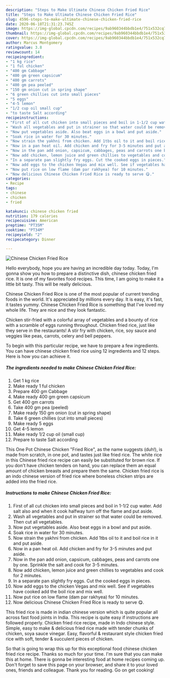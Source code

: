 ```yaml
---
description: "Steps to Make Ultimate Chinese Chicken Fried Rice"
title: "Steps to Make Ultimate Chinese Chicken Fried Rice"
slug: 4596-steps-to-make-ultimate-chinese-chicken-fried-rice
date: 2020-06-18T21:31:23.745Z
image: https://img-global.cpcdn.com/recipes/9ab960344bbdb1e4/751x532cq70/chinese-chicken-fried-rice-recipe-main-photo.jpg
thumbnail: https://img-global.cpcdn.com/recipes/9ab960344bbdb1e4/751x532cq70/chinese-chicken-fried-rice-recipe-main-photo.jpg
cover: https://img-global.cpcdn.com/recipes/9ab960344bbdb1e4/751x532cq70/chinese-chicken-fried-rice-recipe-main-photo.jpg
author: Marcus Montgomery
ratingvalue: 3.8
reviewcount: 14
recipeingredient:
- "1 kg rice"
- "1 ful chicken"
- "400 gm Cabbage"
- "400 gm green capsicum"
- "400 gm carrots"
- "400 gm pea peeled"
- "150 gm onion cut in spring shape"
- "6 green chillies cut into small pieces"
- "5 eggs"
- "4-5 lemon"
- "1/2 cup oil small cup"
- "to taste Salt according"
recipeinstructions:
- "First of all cut chicken into small pieces and boil in 1-1/2 cup water. Add salt also and when it cook halfway turn off the flame and put aside."
- "Wash all vegetables and put in strainer so that water could be removed. Then cut all vegetables."
- "Now put vegetables aside. Also beat eggs in a bowl and put aside."
- "Soak rice in water for 30 minutes."
- "Now strain the yakhni from chicken. Add 1tbs oil to it and boil rice in it and put aside."
- "Now in a pan heat oil. Add chicken and fry for 3-5 minutes and put aside."
- "Now in the pan add onion, capsicum, cabbages, peas and carrots one by one. Sprinkle the salt and cook for 3-5 minutes."
- "Now add chicken, lemon juice and green chillies to vegetables and cook for 2 minutes."
- "In a separate pan slightly fry eggs. Cut the cooked eggs in pieces."
- "Now add eggs to the chicken Vegas and mix well. See if vegetables have cooked add the boil rice and mix well."
- "Now put rice on low flame (dam par rakhyea) for 10 minutes."
- "Now delicious Chinese Chicken Fried Rice is ready to serve 😋."
categories:
- Recipe
tags:
- chinese
- chicken
- fried

katakunci: chinese chicken fried 
nutrition: 179 calories
recipecuisine: American
preptime: "PT35M"
cooktime: "PT34M"
recipeyield: "2"
recipecategory: Dinner

---
```



![Chinese Chicken Fried Rice](https://img-global.cpcdn.com/recipes/9ab960344bbdb1e4/751x532cq70/chinese-chicken-fried-rice-recipe-main-photo.jpg)

Hello everybody, hope you are having an incredible day today. Today, I'm gonna show you how to prepare a distinctive dish, chinese chicken fried rice. It is one of my favorites food recipes. This time, I am going to make it a little bit tasty. This will be really delicious.

Chinese Chicken Fried Rice is one of the most popular of current trending foods in the world. It's appreciated by millions every day. It is easy, it's fast, it tastes yummy. Chinese Chicken Fried Rice is something that I've loved my whole life. They are nice and they look fantastic.

Chicken stir-fried with a colorful array of vegetables and a bounty of rice with a scramble of eggs running throughout. Chicken fried rice, just like they serve in the restaurants! A stir fry with chicken, rice, soy sauce and veggies like peas, carrots, celery and bell peppers.


To begin with this particular recipe, we have to prepare a few ingredients. You can have chinese chicken fried rice using 12 ingredients and 12 steps. Here is how you can achieve it.

<!--inarticleads1-->

##### The ingredients needed to make Chinese Chicken Fried Rice:

1. Get 1 kg rice
1. Make ready 1 ful chicken
1. Prepare 400 gm Cabbage
1. Make ready 400 gm green capsicum
1. Get 400 gm carrots
1. Take 400 gm pea (peeled)
1. Make ready 150 gm onion (cut in spring shape)
1. Take 6 green chillies (cut into small pieces)
1. Make ready 5 eggs
1. Get 4-5 lemon
1. Make ready 1/2 cup oil (small cup)
1. Prepare to taste Salt according


This One Pot Chinese Chicken &#34;Fried Rice&#34;, as the name suggests (duh!), is made from scratch, in one pot, and tastes just like fried rice. The white rice in this Chinese fried rice recipe can easily be substituted for brown rice. If you don&#39;t have chicken tenders on hand, you can replace them an equal amount of chicken breasts and prepare them the same. Chicken fried rice is an indo chinese version of fried rice where boneless chicken strips are added into the fried rice. 

<!--inarticleads2-->

##### Instructions to make Chinese Chicken Fried Rice:

1. First of all cut chicken into small pieces and boil in 1-1/2 cup water. Add salt also and when it cook halfway turn off the flame and put aside.
1. Wash all vegetables and put in strainer so that water could be removed. Then cut all vegetables.
1. Now put vegetables aside. Also beat eggs in a bowl and put aside.
1. Soak rice in water for 30 minutes.
1. Now strain the yakhni from chicken. Add 1tbs oil to it and boil rice in it and put aside.
1. Now in a pan heat oil. Add chicken and fry for 3-5 minutes and put aside.
1. Now in the pan add onion, capsicum, cabbages, peas and carrots one by one. Sprinkle the salt and cook for 3-5 minutes.
1. Now add chicken, lemon juice and green chillies to vegetables and cook for 2 minutes.
1. In a separate pan slightly fry eggs. Cut the cooked eggs in pieces.
1. Now add eggs to the chicken Vegas and mix well. See if vegetables have cooked add the boil rice and mix well.
1. Now put rice on low flame (dam par rakhyea) for 10 minutes.
1. Now delicious Chinese Chicken Fried Rice is ready to serve 😋.


This fried rice is made in indian chinese version which is quite popular all across fast food joints in India. This recipe is quite easy if instructions are followed properly. Chicken fried rice recipe, made in Indo chinese style. Simple, easy to make &amp; delicious fried rice made with tender chunks of chicken, soya sauce vinegar. Easy, flavorful &amp; restaurant style chicken fried rice with soft, tender &amp; succulent pieces of chicken. 

So that is going to wrap this up for this exceptional food chinese chicken fried rice recipe. Thanks so much for your time. I'm sure that you can make this at home. There is gonna be interesting food at home recipes coming up. Don't forget to save this page on your browser, and share it to your loved ones, friends and colleague. Thank you for reading. Go on get cooking!
